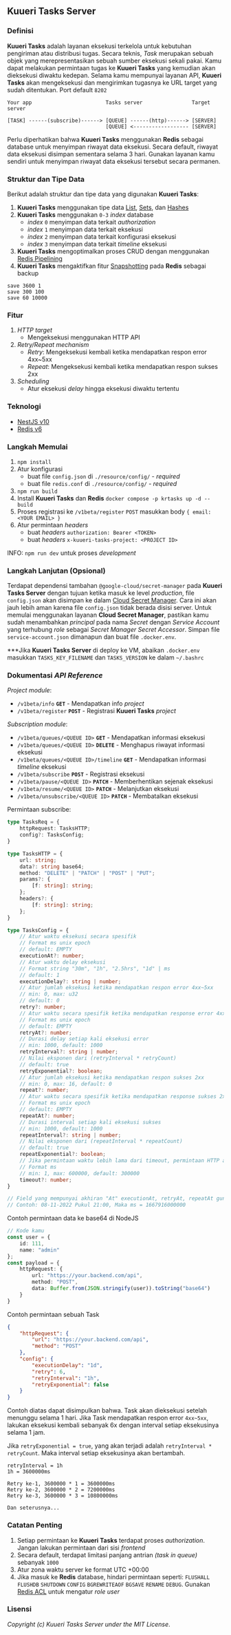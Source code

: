 ## Kuueri Tasks Server


### Definisi
**Kuueri Tasks** adalah layanan eksekusi terkelola untuk kebutuhan pengiriman atau distribusi tugas. Secara teknis, *Task* merupakan sebuah objek yang merepresentasikan sebuah sumber eksekusi sekali pakai. Kamu dapat melakukan permintaan tugas ke **Kuueri Tasks** yang kemudian akan dieksekusi diwaktu kedepan. Selama kamu mempunyai layanan API, **Kuueri Tasks** akan mengeksekusi dan mengirimkan tugasnya ke URL target yang sudah ditentukan. Port default `8202`

```
Your app                        Tasks server                Target server

[TASK] ------(subscribe)------> [QUEUE] ------(http)------> [SERVER]
                                [QUEUE] <------------------ [SERVER]
```

Perlu diperhatikan bahwa **Kuueri Tasks** menggunakan **Redis** sebagai database untuk menyimpan riwayat data eksekusi. Secara default, riwayat data eksekusi disimpan sementara selama 3 hari. Gunakan layanan kamu sendiri untuk menyimpan riwayat data eksekusi tersebut secara permanen.


### Struktur dan Tipe Data
Berikut adalah struktur dan tipe data yang digunakan **Kuueri Tasks**:
1. **Kuueri Tasks** menggunakan tipe data [List](https://redis.io/docs/data-types/#lists), [Sets](https://redis.io/docs/data-types/#sets), dan [Hashes](https://redis.io/docs/data-types/#hashes)
2. **Kuueri Tasks** menggunakan `0-3` *index* database
    - *index* `0` menyimpan data terkait *authorization*
    - *index* `1` menyimpan data terkait eksekusi
    - *index* `2` menyimpan data terkait konfigurasi eksekusi
    - *index* `3` menyimpan data terkait *timeline* eksekusi
3. **Kuueri Tasks** mengoptimalkan proses CRUD dengan menggunakan [Redis Pipelining](https://redis.io/docs/manual/pipelining)
4. **Kuueri Tasks** mengaktifkan fitur [Snapshotting](https://github.com/redis/redis/blob/6.2.7/redis.conf#L362) pada **Redis** sebagai backup
```
save 3600 1
save 300 100
save 60 10000
```


### Fitur
1. *HTTP target*
    - Mengeksekusi menggunakan HTTP API
2. *Retry/Repeat mechanism*
    - *Retry*: Mengeksekusi kembali ketika mendapatkan respon error 4xx~5xx
    - *Repeat*: Mengeksekusi kembali ketika mendapatkan respon sukses 2xx
3. *Scheduling*
    - Atur eksekusi *delay* hingga eksekusi diwaktu tertentu


### Teknologi
- [NestJS v10](https://github.com/nestjs/nest/tree/v8.4.7)
- [Redis v6](https://github.com/redis/redis/tree/6.2.7)


### Langkah Memulai
1. `npm install`
2. Atur konfigurasi
    - buat file `config.json` di `./resource/config/` - *required*
    - buat file `redis.conf` di `./resource/config/` - *required*
3. `npm run build`
4. Install **Kuueri Tasks** dan **Redis** `docker compose -p krtasks up -d --build`
5. Proses registrasi ke `/v1beta/register` `POST` masukkan body `{ email: <YOUR EMAIL> }`
6. Atur permintaan *headers*
    - buat *headers* `authorization: Bearer <TOKEN>`
    - buat *headers* `x-kuueri-tasks-project: <PROJECT ID>`

INFO: `npm run dev` untuk proses *development*

### Langkah Lanjutan (Opsional)
Terdapat dependensi tambahan `@google-cloud/secret-manager` pada **Kuueri Tasks Server** dengan tujuan ketika masuk ke level *production*, file `config.json` akan disimpan ke dalam [Cloud Secret Manager](https://cloud.google.com/secret-manager). Cara ini akan jauh lebih aman karena file `config.json` tidak berada disisi server. Untuk memulai menggunakan layanan **Cloud Secret Manager**, pastikan kamu sudah menambahkan *principal* pada nama *Secret* dengan *Service Account* yang terhubung *role* sebagai *Secret Manager Secret Accessor*. Simpan file `service-account.json` dimanapun dan buat file `.docker.env`.

***Jika **Kuueri Tasks Server** di deploy ke VM, abaikan `.docker.env` masukkan `TASKS_KEY_FILENAME` dan `TASKS_VERSION` ke dalam `~/.bashrc`


### Dokumentasi *API Reference*
*Project module*:
- `/v1beta/info` **`GET`** - Mendapatkan info *project*
- `/v1beta/register` **`POST`** - Registrasi **Kuueri Tasks** *project*

*Subscription module*:
- `/v1beta/queues/<QUEUE ID>` **`GET`** - Mendapatkan informasi eksekusi
- `/v1beta/queues/<QUEUE ID>` **`DELETE`** - Menghapus riwayat informasi eksekusi
- `/v1beta/queues/<QUEUE ID>/timeline` **`GET`** - Mendapatkan informasi *timeline* eksekusi
- `/v1beta/subscribe` **`POST`** - Registrasi eksekusi
- `/v1beta/pause/<QUEUE ID>` **`PATCH`** - Memberhentikan sejenak eksekusi
- `/v1beta/resume/<QUEUE ID>` **`PATCH`** - Melanjutkan eksekusi
- `/v1beta/unsubscribe/<QUEUE ID>` **`PATCH`** - Membatalkan eksekusi

Permintaan subscribe:

```typescript
type TasksReq = {
    httpRequest: TasksHTTP;
    config?: TasksConfig;
}

type TasksHTTP = {
    url: string;
    data?: string base64;
    method: "DELETE" | "PATCH" | "POST" | "PUT";
    params?: {
        [f: string]: string;
    };
    headers?: {
        [f: string]: string;
    };
}

type TasksConfig = {
    // Atur waktu eksekusi secara spesifik
    // Format ms unix epoch
    // default: EMPTY
    executionAt?: number;
    // Atur waktu delay eksekusi
    // Format string "30m", "1h", "2.5hrs", "1d" | ms
    // default: 1
    executionDelay?: string | number;
    // Atur jumlah eksekusi ketika mendapatkan respon error 4xx~5xx
    // min: 0, max: u32
    // default: 0
    retry?: number;
    // Atur waktu secara spesifik ketika mendapatkan response error 4xx~5xx (retryAt hanya bisa dilakukan 1x)
    // Format ms unix epoch
    // default: EMPTY
    retryAt?: number;
    // Durasi delay setiap kali eksekusi error
    // min: 1000, default: 1000
    retryInterval?: string | number;
    // Nilai eksponen dari (retryInterval * retryCount)
    // default: true
    retryExponential?: boolean;
    // Atur jumlah eksekusi ketika mendapatkan respon sukses 2xx
    // min: 0, max: 16, default: 0
    repeat?: number;
    // Atur waktu secara spesifik ketika mendapatkan response sukses 2xx (repeatAt hanya bisa dilakukan 1x)
    // Format ms unix epoch
    // default: EMPTY
    repeatAt?: number;
    // Durasi interval setiap kali eksekusi sukses
    // min: 1000, default: 1000
    repeatInterval?: string | number;
    // Nilai eksponen dari (repeatInterval * repeatCount)
    // default: true
    repeatExponential?: boolean;
    // Jika permintaan waktu lebih lama dari timeout, permintaan HTTP akan dibatalkan
    // Format ms
    // min: 1, max: 600000, default: 300000
    timeout?: number;
}

// Field yang mempunyai akhiran "At" executionAt, retryAt, repeatAt gunakan format waktu ms unix epoch kunjungi https://currentmillis.com
// Contoh: 08-11-2022 Pukul 21:00, Maka ms = 1667916000000
```

Contoh permintaan data ke base64 di NodeJS
```typescript
// Kode kamu
const user = {
    id: 111,
    name: "admin"
};
const payload = {
    httpRequest: {
        url: "https://your.backend.com/api",
        method: "POST",
        data: Buffer.from(JSON.stringify(user)).toString("base64")
    }
}
```

Contoh permintaan sebuah Task
```json
{
    "httpRequest": {
        "url": "https://your.backend.com/api",
        "method": "POST"
    },
    "config": {
        "executionDelay": "1d",
        "retry": 6,
        "retryInterval": "1h",
        "retryExponential": false
    }
}
```
Contoh diatas dapat disimpulkan bahwa. Task akan dieksekusi setelah menunggu selama 1 hari. Jika Task mendapatkan respon error `4xx~5xx`, lakukan eksekusi kembali sebanyak 6x dengan interval setiap eksekusinya selama 1 jam.

Jika `retryExponential = true`, yang akan terjadi adalah `retryInterval * retryCount`. Maka interval setiap eksekusinya akan bertambah.


```
retryInterval = 1h
1h = 3600000ms

Retry ke-1, 3600000 * 1 = 3600000ms
Retry ke-2, 3600000 * 2 = 7200000ms
Retry ke-3, 3600000 * 3 = 10800000ms

Dan seterusnya...
```


### Catatan Penting
1. Setiap permintaan ke **Kuueri Tasks** terdapat proses *authorization*. Jangan lakukan permintaan dari sisi *frontend*
2. Secara default, terdapat limitasi panjang antrian *(task in queue)* sebanyak `1000`
3. Atur zona waktu server ke format UTC +00:00
4. Jika masuk ke **Redis** database, hindari permintaan seperti: `FLUSHALL` `FLUSHDB` `SHUTDOWN` `CONFIG` `BGREWRITEAOF` `BGSAVE` `RENAME` `DEBUG`. Gunakan [Redis ACL](https://redis.io/docs/manual/security/acl/) untuk mengatur *role user*


### Lisensi
*Copyright (c) Kuueri Tasks Server under the MIT License*.
